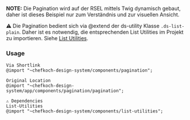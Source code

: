 __NOTE:__ Die Pagination wird auf der RSEL mittels Twig dynamisch gebaut, daher ist dieses Beispiel nur zum Verständnis und zur visuellen Ansicht.

⚠ Die Pagination bedient sich via @extend der ds-utility Klasse `.ds-list-plain`. Daher ist es notwendig, die entsprechenden List Utilities im Projekt zu importieren. Siehe [List Utilities](#group-utilities-component-list-utilities).

### Usage 
    
    Via Shortlink
    @import "~chefkoch-design-system/components/pagination";
    
    Original Location
    @import "~chefkoch-design-system/app/components/pagination/pagination";
    
    ⚠ Dependencies
    List-Utilities
    @import "~chefkoch-design-system/components/list-utilities";

